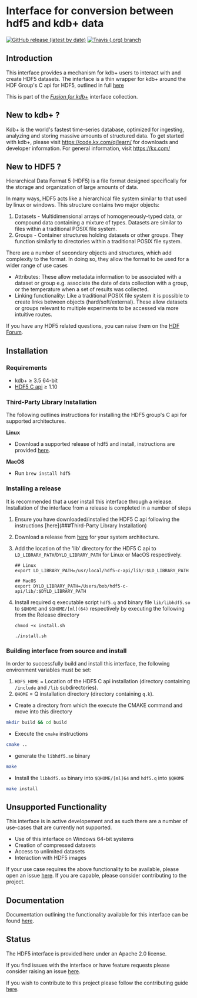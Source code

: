 # Interface for conversion between hdf5 and kdb+ data 

[![GitHub release (latest by date)](https://img.shields.io/github/v/release/kxsystems/hdf5)](https://github.com/kxsystems/hdf5/releases) [![Travis (.org) branch](https://img.shields.io/travis/kxsystems/hdf5/master?label=travis%20build)](https://travis-ci.org/kxsystems/hdf5/branches)

## Introduction

This interface provides a mechanism for kdb+ users to interact with and create HDF5 datasets. The interface is a thin wrapper for kdb+ around the HDF Group's C api for HDF5, outlined in full [here](https://support.hdfgroup.org/HDF5/doc/RM/RM_H5Front.html)

This is part of the [_Fusion for kdb+_](http://code.kx.com/q/interfaces/fusion/) interface collection.

## New to kdb+ ?

Kdb+ is the world's fastest time-series database, optimized for ingesting, analyzing and storing massive amounts of structured data. To get started with kdb+, please visit https://code.kx.com/q/learn/ for downloads and developer information. For general information, visit https://kx.com/

## New to HDF5 ?

Hierarchical Data Format 5 (HDF5) is a file format designed specifically for the storage and organization of large amounts of data.

In many ways, HDF5 acts like a hierarchical file system similar to that used by linux or windows. This structure contains two major objects:

1. Datasets - Multidimensional arrays of homogeneously-typed data, or compound data containing a mixture of types. Datasets are similar to files within a traditional POSIX file system.
2. Groups - Container structures holding datasets or other groups. They function similarly to directories within a traditional POSIX file system.

There are a number of secondary objects and structures, which add complexity to the format. In doing so, they allow the format to be used for a wider range of use cases

* Attributes: These allow metadata information to be associated with a dataset or group e.g. associate the date of data collection with a group, or the temperature when a set of results was collected.
* Linking functionality: Like a traditional POSIX file system it is possible to create links between objects (hard/soft/external). These allow datasets or groups relevant to multiple experiments to be accessed via more intuitive routes.

If you have any HDF5 related questions, you can raise them on the [HDF Forum](https://forum.hdfgroup.org/).


## Installation

### Requirements

* kdb+ ≥ 3.5 64-bit
* [HDF5 C api](https://support.hdfgroup.org/HDF5/doc/H5.intro.html) ≥ 1.10

### Third-Party Library Installation

The following outlines instructions for installing the HDF5 group's C api for supported architectures.

**Linux**
- Download a supported release of hdf5 and install, instructions are provided [here](https://support.hdfgroup.org/HDF5/HDF5-FAQ.html#10).

**MacOS**
- Run `brew install hdf5`

### Installing a release

It is recommended that a user install this interface through a release. Installation of the interface from a release is completed in a number of steps

1. Ensure you have downloaded/installed the HDF5 C api following the instructions [here](###Third-Party Library Installation)
2. Download a release from [here](https://github.com/KxSystems/hdf5/releases) for your system architecture.
3. Add the location of the 'lib' directory for the HDF5 C api to `LD_LIBRARY_PATH`/`DYLD_LIBRARY_PATH` for Linux or MacOS respectively.

	```
	## Linux
	export LD_LIBRARY_PATH=/usr/local/hdf5-c-api/lib/:$LD_LIBRARY_PATH

	## MacOS
	export DYLD_LIBRARY_PATH=/Users/bob/hdf5-c-api/lib/:$DYLD_LIBRARY_PATH
	```

4. Install required q executable script `hdf5.q` and binary file `lib/libhdf5.so` to `$QHOME` and `$QHOME/[ml](64)` respectively by executing the following from the Release directory

	```
	chmod +x install.sh

	./install.sh
	```

### Building interface from source and install

In order to successfully build and install this interface, the following environment variables must be set:

1. `HDF5_HOME` = Location of the HDF5 C api installation (directory containing `/include` and `/lib` subdirectories).
2. `QHOME` = Q installation directory (directory containing `q.k`).

* Create a directory from which the execute the CMAKE command and move into this directory

```bash
mkdir build && cd build
```

* Execute the `cmake` instructions

```bash
cmake ..
```

* generate the `libhdf5.so` binary

```bash
make
```

* Install the `libhdf5.so` binary into `$QHOME/[ml]64` and `hdf5.q` into `$QHOME`

```bash
make install
```
 
## Unsupported Functionality

This interface is in active developement and as such there are a number of use-cases that are currently not supported.

- Use of this interface on Windows 64-bit systems
- Creation of compressed datasets
- Access to unlimited datasets
- Interaction with HDF5 images

If your use case requires the above functionality to be available, please open an issue [here](https://github.com/KxSystems/hdf5/issues). If you are capable, please consider contributing to the project.

## Documentation

Documentation outlining the functionality available for this interface can be found [here](https://code.kx.com/q/interfaces/hdf5).

## Status

The HDF5 interface is provided here under an Apache 2.0 license.

If you find issues with the interface or have feature requests please consider raising an issue [here](https://github.com/KxSystems/hdf5/issues).

If you wish to contribute to this project please follow the contributing guide [here](https://github.com/KxSystems/hdf5/blob/master/CONTRIBUTING.md).
